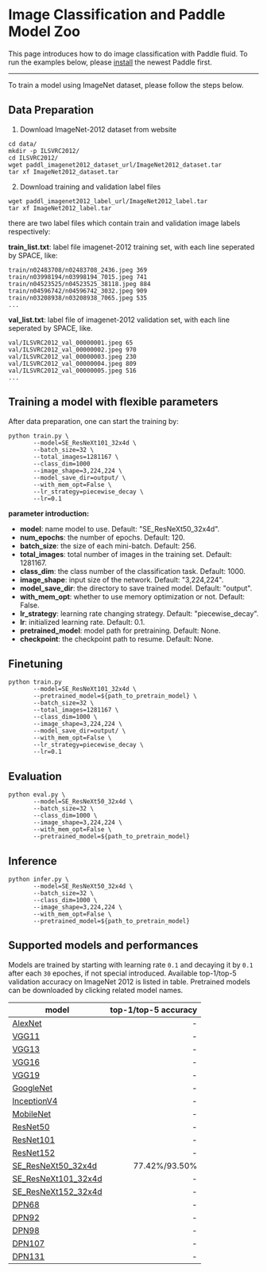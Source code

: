 # Image Classification and Paddle Model Zoo
This page introduces how to do image classification with Paddle fluid. To run the examples below, please [install](http://www.paddlepaddle.org/docs/develop/documentation/en/build_and_install/pip_install_en.html) the newest Paddle first.

---

To train a model using ImageNet dataset, please follow the steps below.


## Data Preparation

1. Download ImageNet-2012 dataset from website
```
cd data/
mkdir -p ILSVRC2012/
cd ILSVRC2012/
wget paddl_imagenet2012_dataset_url/ImageNet2012_dataset.tar
tar xf ImageNet2012_dataset.tar
```

2. Download training and validation label files
```
wget paddl_imagenet2012_label_url/ImageNet2012_label.tar
tar xf ImageNet2012_label.tar
```
there are two label files which contain train and validation image labels respectively:

**train_list.txt**: label file imagenet-2012 training set, with each line seperated by SPACE, like:
```
train/n02483708/n02483708_2436.jpeg 369
train/n03998194/n03998194_7015.jpeg 741
train/n04523525/n04523525_38118.jpeg 884
train/n04596742/n04596742_3032.jpeg 909
train/n03208938/n03208938_7065.jpeg 535
...
```
**val_list.txt**: label file of imagenet-2012 validation set, with each line seperated by SPACE, like.
```
val/ILSVRC2012_val_00000001.jpeg 65
val/ILSVRC2012_val_00000002.jpeg 970
val/ILSVRC2012_val_00000003.jpeg 230
val/ILSVRC2012_val_00000004.jpeg 809
val/ILSVRC2012_val_00000005.jpeg 516
...
```

## Training a model with flexible parameters

After data preparation, one can start  the training by:

```
python train.py \
       --model=SE_ResNeXt101_32x4d \
       --batch_size=32 \
       --total_images=1281167 \
       --class_dim=1000
       --image_shape=3,224,224 \
       --model_save_dir=output/ \
       --with_mem_opt=False \
       --lr_strategy=piecewise_decay \
       --lr=0.1
```
**parameter introduction:**
* **model**: name model to use. Default: "SE_ResNeXt50_32x4d".
* **num_epochs**: the number of epochs. Default: 120.
* **batch_size**: the size of each mini-batch. Default: 256.
* **total_images**: total number of images in the training set. Default: 1281167.
* **class_dim**: the class number of the classification task. Default: 1000.
* **image_shape**: input size of the network. Default: "3,224,224".
* **model_save_dir**: the directory to save trained model. Default: "output".
* **with_mem_opt**: whether to use memory optimization or not. Default: False.
* **lr_strategy**: learning rate changing strategy. Default: "piecewise_decay".
* **lr**: initialized learning rate. Default: 0.1.
* **pretrained_model**: model path for pretraining. Default: None.
* **checkpoint**: the checkpoint path to resume. Default: None.

## Finetuning
```
python train.py
       --model=SE_ResNeXt101_32x4d \
       --pretrained_model=${path_to_pretrain_model} \
       --batch_size=32 \
       --total_images=1281167 \
       --class_dim=1000 \
       --image_shape=3,224,224 \
       --model_save_dir=output/ \
       --with_mem_opt=False \
       --lr_strategy=piecewise_decay \
       --lr=0.1
```

## Evaluation
```
python eval.py \
       --model=SE_ResNeXt50_32x4d \
       --batch_size=32 \
       --class_dim=1000 \
       --image_shape=3,224,224 \
       --with_mem_opt=False \
       --pretrained_model=${path_to_pretrain_model}
```

## Inference
```
python infer.py \
       --model=SE_ResNeXt50_32x4d \
       --batch_size=32 \
       --class_dim=1000 \
       --image_shape=3,224,224 \
       --with_mem_opt=False \
       --pretrained_model=${path_to_pretrain_model}
```

## Supported models and performances

Models are trained by starting with learning rate ```0.1``` and decaying it by ```0.1``` after each ```30``` epoches, if not special introduced. Available top-1/top-5 validation accuracy on ImageNet 2012 is listed in table. Pretrained models can be downloaded by clicking related model names.

|model | top-1/top-5 accuracy
|- | -:
|[AlexNet]() | -
|[VGG11]() | -
|[VGG13]() | -
|[VGG16]() | -
|[VGG19]() | -
|[GoogleNet]() | -
|[InceptionV4]() | -
|[MobileNet]() | -
|[ResNet50]() | -
|[ResNet101]() | -
|[ResNet152]() | -
|[SE_ResNeXt50_32x4d]() | 77.42%/93.50%
|[SE_ResNeXt101_32x4d]() | -
|[SE_ResNeXt152_32x4d]() | -
|[DPN68]() | -
|[DPN92]() | -
|[DPN98]() | -
|[DPN107]() | -
|[DPN131]() | -
